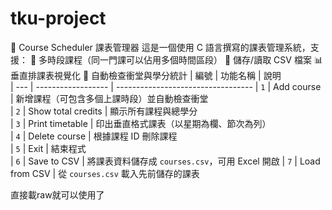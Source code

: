 # tku-project
📘 Course Scheduler 課表管理器
這是一個使用 C 語言撰寫的課表管理系統，支援：
📆 多時段課程（同一門課可以佔用多個時間區段）
💾 儲存/讀取 CSV 檔案
📊 垂直排課表視覺化
🧠 自動檢查衝堂與學分統計
| 編號  | 功能名稱               | 說明                                 
| --- | ------------------ | ---------------------------------- 
| `1` | Add course         | 新增課程（可包含多個上課時段）並自動檢查衝堂             
| `2` | Show total credits | 顯示所有課程與總學分                         
| `3` | Print timetable    | 印出垂直格式課表（以星期為欄、節次為列）               
| `4` | Delete course      | 根據課程 ID 刪除課程                       
| `5` | Exit               | 結束程式                               
| `6` | Save to CSV        | 將課表資料儲存成 `courses.csv`，可用 Excel 開啟 
| `7` | Load from CSV      | 從 `courses.csv` 載入先前儲存的課表   

直接載raw就可以使用了
